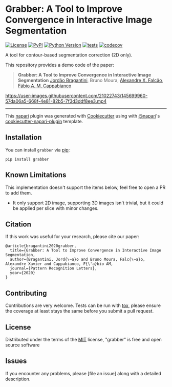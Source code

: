 # Grabber: A Tool to Improve Convergence in Interactive Image Segmentation

[![License](https://img.shields.io/pypi/l/grabber.svg?color=green)](https://github.com/LIDS-UNICAMP/grabber/raw/master/LICENSE)
[![PyPI](https://img.shields.io/pypi/v/grabber.svg?color=green)](https://pypi.org/project/grabber)
[![Python Version](https://img.shields.io/pypi/pyversions/grabber.svg?color=green)](https://python.org)
[![tests](https://github.com/LIDS-UNICAMP/grabber/workflows/tests/badge.svg)](https://github.com/LIDS-UNICAMP/grabber/actions)
[![codecov](https://codecov.io/gh/LIDS-UNICAMP/grabber/branch/master/graph/badge.svg)](https://codecov.io/gh/LIDS-UNICAMP/grabber)

A tool for contour-based segmentation correction (2D only).

This repository provides a demo code of the paper:
> **Grabber: A Tool to Improve Convergence in Interactive Image Segmentation**
> [Jordão Bragantini](https://jookuma.github.io/), Bruno Moura, [Alexandre X. Falcão](http://lids.ic.unicamp.br/), [Fábio A. M. Cappabianco](https://scholar.google.com/citations?user=qmH9VEEAAAAJ&hl=en&oi=ao)

https://user-images.githubusercontent.com/21022743/145699960-57da06a5-668f-4e81-82b5-7f3d3ddf8ee3.mp4

----------------------------------

This [napari] plugin was generated with [Cookiecutter] using with [@napari]'s [cookiecutter-napari-plugin] template.

<!--
Don't miss the full getting started guide to set up your new package:
https://github.com/napari/cookiecutter-napari-plugin#getting-started

and review the napari docs for plugin developers:
https://napari.org/docs/plugins/index.html
-->

## Installation

You can install `grabber` via [pip]:

    pip install grabber


## Known Limitations

This implementation doesn't support the items below, feel free to open a PR to add them.

- It only support 2D image, supporting 3D images isn't trivial, but it could be applied per slice with minor changes.

## Citation

If this work was useful for your research, please cite our paper:

```
@article{bragantini2020grabber,
  title={Grabber: A Tool to Improve Convergence in Interactive Image Segmentation,
  author={Bragantini, Jord{\~a}o and Bruno Moura, Falc{\~a}o, Alexandre Xavier and Cappabianco, F{\'a}bio AM,
  journal={Pattern Recognition Letters},
  year={2020}
}
```

## Contributing

Contributions are very welcome. Tests can be run with [tox], please ensure
the coverage at least stays the same before you submit a pull request.

## License

Distributed under the terms of the [MIT] license,
"grabber" is free and open source software

## Issues

If you encounter any problems, please [file an issue] along with a detailed description.

[napari]: https://github.com/napari/napari
[Cookiecutter]: https://github.com/audreyr/cookiecutter
[@napari]: https://github.com/napari
[MIT]: http://opensource.org/licenses/MIT
[BSD-3]: http://opensource.org/licenses/BSD-3-Clause
[GNU GPL v3.0]: http://www.gnu.org/licenses/gpl-3.0.txt
[GNU LGPL v3.0]: http://www.gnu.org/licenses/lgpl-3.0.txt
[Apache Software License 2.0]: http://www.apache.org/licenses/LICENSE-2.0
[Mozilla Public License 2.0]: https://www.mozilla.org/media/MPL/2.0/index.txt
[cookiecutter-napari-plugin]: https://github.com/napari/cookiecutter-napari-plugin

[napari]: https://github.com/napari/napari
[tox]: https://tox.readthedocs.io/en/latest/
[pip]: https://pypi.org/project/pip/
[PyPI]: https://pypi.org/

